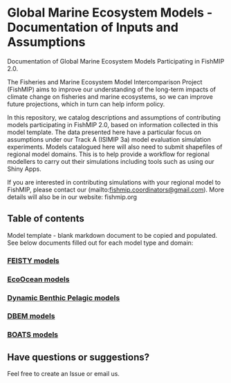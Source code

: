 # 

# Global Marine Ecosystem Models - Documentation of Inputs and Assumptions

Documentation of Global Marine Ecosystem Models Participating in FishMIP 2.0.

The Fisheries and Marine Ecosystem Model Intercomparison Project (FishMIP) aims to improve our understanding of the long-term impacts of climate change on fisheries and marine ecosystems, so we can improve future projections, which in turn can help inform policy.

In this repository, we catalog descriptions and assumptions of contributing models participating in FishMIP 2.0, based on information collected in this model template. The data presented here have a particular focus on assumptions under our Track A (ISIMIP 3a) model evaluation simulation experiments. Models catalogued here will also need to submit shapefiles of regional model domains. This is to help provide a workflow for regional modellers to carry out their simulations including tools such as using our Shiny Apps.

If you are interested in contributing simulations with your regional model to FishMIP, please contact our (mailto:fishmip.coordinators@gmail.com). More details will also be in our website: fishmip.org

## Table of contents

Model template - blank markdown document to be copied and populated. See below documents filled out for each model type and domain:

### [FEISTY models](https://github.com/Fish-MIP/Global_MEM_Model_Templates/blob/main/FEISTY.md)

### [EcoOcean models](https://github.com/Fish-MIP/Global_MEM_Model_Templates/blob/main/EcoOcean.md)

### [Dynamic Benthic Pelagic models](https://github.com/Fish-MIP/Global_MEM_Model_Templates/blob/main/DBPM.md)

### [DBEM models](https://github.com/Fish-MIP/Global_MEM_Model_Templates/blob/main/dbem.md)

### [BOATS models](https://github.com/Fish-MIP/Global_MEM_Model_Templates/blob/main/BOATS.md)

## Have questions or suggestions?

Feel free to create an Issue or email us.
